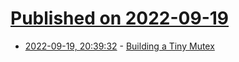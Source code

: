 # [Published on 2022-09-19](index.md)

* [2022-09-19, 20:39:32](https://lobste.rs/s/9gfknk/building_tiny_mutex) - [Building a Tiny Mutex](https://zig.news/kprotty/building-a-tiny-mutex-537k)

